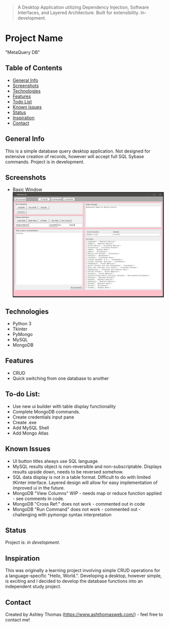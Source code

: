 > A Desktop Application utilizing Dependency Injection, Software Interfaces, and Layered Architecture. Built for extensibility. In-development.

# Project Name
"MetaQuery DB"

## Table of Contents
* [General Info](#general-info)
* [Screenshots](#screenshots)
* [Technologies](#technologies)
* [Features](#features)
* [Todo List](#todo-list)
* [Known Issues](#known-issues)
* [Status](#status)
* [Inspiration](#inspiration)
* [Contact](#contact)

## General Info
This is a simple database query desktop application. Not designed for extensive creation of records, however will accept full SQL Sybase commands. Project is in development.

## Screenshots
* Basic Window
![Example screenshot](/metaquery-db/readme/MetaQueryDB-capture1.PNG)

## Technologies
* Python 3
* Tkinter
* PyMongo
* MySQL
* MongoDB

## Features
* CRUD
* Quick switching from one database to another

## To-do List:
* Use new ui builder with table display functionality
* Complete MongoDB commands.
* Create credentials input pane
* Create .exe
* Add MySQL Shell
* Add Mongo Atlas

## Known Issues 
* UI button titles always use SQL language. 
* MySQL results object is non-reversible and non-subscriptable. Displays results upside down, needs to be reversed somehow.
* SQL data display is not in a table format. Difficult to do with limited tKinter interface. Layered design will allow for easy implementation of improved ui in the future. 
* MongoDB "View Columns" WIP - needs map or reduce function applied - see comments in code.
* MongoDB "Cross Ref:" does not work - commented out in code
* MongoDB "Run Command" does not work - commented out - challenging with pymongo syntax interpretation


## Status
Project is: _in development_.

## Inspiration
This was originally a learning project involving simple CRUD operations for a language-specific "Hello, World.". Developing a desktop, however simple, is exciting and I decided to develop the database functions into an independent study project.

## Contact
Created by Ashley Thomas (https://www.ashthomasweb.com/) - feel free to contact me!